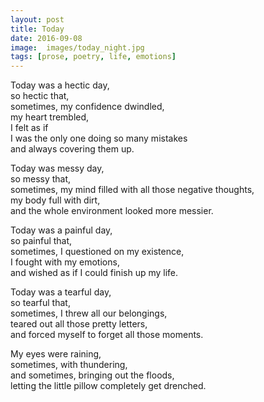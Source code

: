 ```yaml
---
layout: post
title: Today
date: 2016-09-08
image:  images/today_night.jpg
tags: [prose, poetry, life, emotions]
---
```


Today was a hectic day,<br>
so hectic that,<br>
sometimes, my confidence dwindled,<br>
my heart trembled,<br>
I felt as if<br>
I was the only one doing so many mistakes<br>
and always covering them up.<br>

Today was messy day,<br>
so messy that,<br>
sometimes, my mind filled with all those negative thoughts,<br>
my body full with dirt,<br>
and the whole environment looked more messier.<br>

Today was a painful day,<br>
so painful that,<br>
sometimes, I questioned on my existence,<br>
I fought with my emotions,<br>
and wished as if I could finish up my life.<br>

Today was a tearful day,<br>
so tearful that,<br>
sometimes, I threw all our belongings,<br>
teared out all those pretty letters,<br>
and forced myself to forget all those moments.<br>

My eyes were raining,<br>
sometimes, with thundering,<br>
and sometimes, bringing out the floods,<br>
letting the little pillow completely get drenched.<br>
